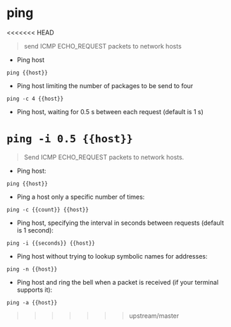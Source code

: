 # ping

<<<<<<< HEAD
> send ICMP ECHO_REQUEST packets to network hosts

- Ping host

`ping {{host}}`

- Ping host limiting the number of packages to be send to four

`ping -c 4 {{host}}`

- Ping host, waiting for 0.5 s between each request (default is 1 s)

`ping -i 0.5 {{host}}`
=======
> Send ICMP ECHO_REQUEST packets to network hosts.

- Ping host:

`ping {{host}}`

- Ping a host only a specific number of times:

`ping -c {{count}} {{host}}`

- Ping host, specifying the interval in seconds between requests (default is 1 second):

`ping -i {{seconds}} {{host}}`

- Ping host without trying to lookup symbolic names for addresses:

`ping -n {{host}}`

- Ping host and ring the bell when a packet is received (if your terminal supports it):

`ping -a {{host}}`
>>>>>>> upstream/master
